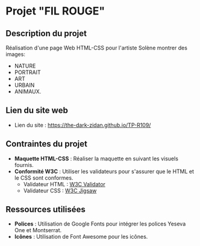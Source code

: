 # Projet "FIL ROUGE"

## Description du projet
Réalisation d'une page Web HTML-CSS pour l'artiste Solène montrer des images:
- NATURE
- PORTRAIT
- ART
- URBAIN
- ANIMAUX.

## Lien du site web
- Lien du site :  https://the-dark-zidan.github.io/TP-R109/

## Contraintes du projet
- **Maquette HTML-CSS** : Réaliser la maquette en suivant les visuels fournis.
- **Conformité W3C** : Utiliser les validateurs pour s'assurer que le HTML et le CSS sont conformes.
  - Validateur HTML : [W3C Validator](https://validator.w3.org/)
  - Validateur CSS : [W3C Jigsaw](https://jigsaw.w3.org/css-validator/)

## Ressources utilisées
- **Polices** : Utilisation de Google Fonts pour intégrer les polices Yeseva One et Montserrat.
- **Icônes** : Utilisation de Font Awesome pour les icônes.
  ```html

